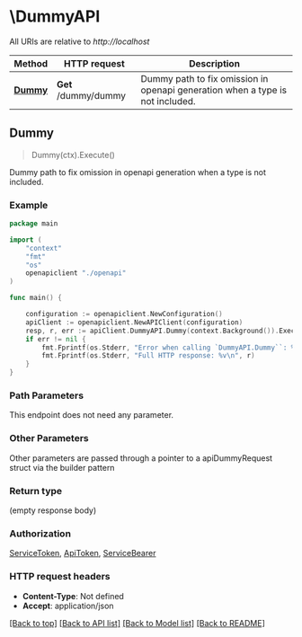 # \DummyAPI

All URIs are relative to *http://localhost*

Method | HTTP request | Description
------------- | ------------- | -------------
[**Dummy**](DummyAPI.md#Dummy) | **Get** /dummy/dummy | Dummy path to fix omission in openapi generation when a type is not included.



## Dummy

> Dummy(ctx).Execute()

Dummy path to fix omission in openapi generation when a type is not included.



### Example

```go
package main

import (
    "context"
    "fmt"
    "os"
    openapiclient "./openapi"
)

func main() {

    configuration := openapiclient.NewConfiguration()
    apiClient := openapiclient.NewAPIClient(configuration)
    resp, r, err := apiClient.DummyAPI.Dummy(context.Background()).Execute()
    if err != nil {
        fmt.Fprintf(os.Stderr, "Error when calling `DummyAPI.Dummy``: %v\n", err)
        fmt.Fprintf(os.Stderr, "Full HTTP response: %v\n", r)
    }
}
```

### Path Parameters

This endpoint does not need any parameter.

### Other Parameters

Other parameters are passed through a pointer to a apiDummyRequest struct via the builder pattern


### Return type

 (empty response body)

### Authorization

[ServiceToken](../README.md#ServiceToken), [ApiToken](../README.md#ApiToken), [ServiceBearer](../README.md#ServiceBearer)

### HTTP request headers

- **Content-Type**: Not defined
- **Accept**: application/json

[[Back to top]](#) [[Back to API list]](../README.md#documentation-for-api-endpoints)
[[Back to Model list]](../README.md#documentation-for-models)
[[Back to README]](../README.md)

